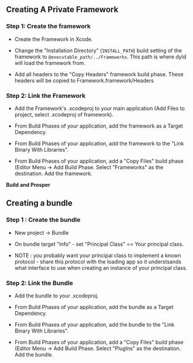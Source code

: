 ## Creating A Private Framework ##

### Step 1: Create the framework ###

* Create the Framework in Xcode.

* Change the "Installation Directory" (`INSTALL_PATH`) build setting of the
  framework to `@executable_path/../Frameworks`. This path is where dyld will
  load the framework from.

* Add all headers to the "Copy Headers" framework build phase. These headers
  will be copied to Framework.framework/Headers


### Step 2: Link the Framework ###

* Add the Framework's .xcodeproj to your main application (Add Files to project,
  select .xcodeproj of framework).

* From Build Phases of your application, add the framework as a Target
  Dependency.

* From Build Phases of your application, add the framework to the "Link Binary
  With Libraries".

* From Build Phases of your application, add a "Copy Files" build phase
(Editor Menu -> Add Build Phase. Select "Frameworks" as the destination. Add
the framework.

**Build and Prosper**


		
	
## Creating a bundle ##

### Step 1 : Create the bundle ###
* New project -> Bundle

* On bundle target "Info" - set "Principal Class" == Your principal class.

* NOTE : you probably want your principal class to implement a known protocol - share this protocol 
  with the loading app so it understsands what interface to use when creating an instance of your
  principal class.

### Step 2: Link the Bundle

* Add the bundle to your .xcodeproj.

* From Build Phases of your application, add the bundle as a Target
  Dependency.

* From Build Phases of your application, add the bundle to the "Link Binary
  With Libraries".

* From Build Phases of your application, add a "Copy Files" build phase
(Editor Menu -> Add Build Phase. Select "PlugIns" as the destination. Add
the bundle.
